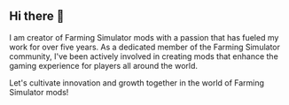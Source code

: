 ## Hi there 👋

I am creator of Farming Simulator mods with a passion that has fueled my work for over five years. As a dedicated member of the Farming Simulator community, I've been actively involved in creating mods that enhance the gaming experience for players all around the world.

Let's cultivate innovation and growth together in the world of Farming Simulator mods!
